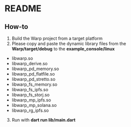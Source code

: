 # README

## How-to

1. Build the Warp project from a target platform
2. Please copy and paste the dynamic library files from the **Warp/target/debug** to the **example_console/linux**
- libwarp.so
- libwarp_derive.so
- libwarp_pd_memory.so
- libwarp_pd_flatfile.so
- libwarp_pd_stretto.so
- libwarp_fs_memory.so
- libwarp_fs_ipfs.so
- libwarp_fs_storj.so 
- libwarp_mp_ipfs.so
- libwarp_mp_solana.so
- libwarp_rg_ipfs.so
3. Run with **dart run lib/main.dart**


